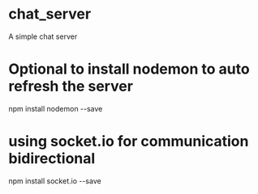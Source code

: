 # chat_server
A simple chat server
# Optional to install nodemon to auto refresh the server 
npm install nodemon --save
# using socket.io for communication bidirectional
npm install socket.io --save
